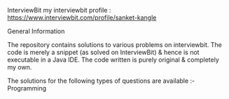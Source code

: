 InterviewBit
my interviewbit profile : https://www.interviewbit.com/profile/sanket-kangle

General Information

The repository contains solutions to various problems on interviewbit. The code is merely a snippet (as solved on InterviewBit) & hence is not executable in a Java IDE. The code written is purely original & completely my own.

The solutions for the following types of questions are available :- Programming
